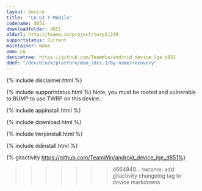 ```yaml
---
layout: device
title:  "LG G3 T-Mobile"
codename: d851
downloadfolder: d851
oldurl: http://teamw.in/project/twrp2/249
supportstatus: Current
maintainer: None
oem: LG
devicetree: https://github.com/TeamWin/android_device_lge_d851
ddof: "/dev/block/platform/msm_sdcc.1/by-name/recovery"
---
```


{% include disclaimer.html %}

{% include supportstatus.html %}
Note, you must be rooted and vulnerable to BUMP to use TWRP on this device.

{% include appinstall.html %}

{% include download.html %}

{% include twrpinstall.html %}

{% include ddinstall.html %}

{% gitactivity  https://github.com/TeamWin/android_device_lge_d851%}
>>>>>>> d664940... twrpme: add gitactivity changelog tag to device markdowns
